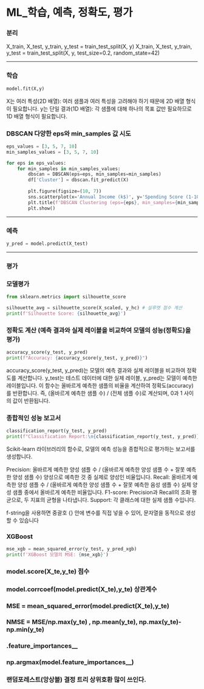 ML_학습, 예측, 정확도, 평가
=============

### 분리
X_train, X_test, y_train, y_test = train_test_split(X, y)
X_train, X_test, y_train, y_test = train_test_split(X, y, test_size=0.2, random_state=42)

------------

### 학습
```py
model.fit(X,y)
```
X는 여러 특성(2D 배열): 여러 샘플과 여러 특성을 고려해야 하기 때문에 2D 배열 형식이 필요합니다.
y는 단일 결과(1D 배열): 각 샘플에 대해 하나의 목표 값만 필요하므로 1D 배열 형식이 필요합니다.

###  DBSCAN 다양한 eps와 min_samples 값 시도
```py
eps_values = [3, 5, 7, 10]
min_samples_values = [3, 5, 7, 10]

for eps in eps_values:
    for min_samples in min_samples_values:
        dbscan = DBSCAN(eps=eps, min_samples=min_samples)
        df['Cluster'] = dbscan.fit_predict(X)
        
        plt.figure(figsize=(10, 7))
        sns.scatterplot(x='Annual Income (k$)', y='Spending Score (1-100)', hue='Cluster', data=df, palette='viridis')
        plt.title(f'DBSCAN Clustering (eps={eps}, min_samples={min_samples})')
        plt.show()
```

------------

### 예측
```py
y_pred = model.predict(X_test)
```

------------

### 평가 

### 모델평가
```py
from sklearn.metrics import silhouette_score

silhouette_avg = silhouette_score(X_scaled, y_hc) # 실루엣 점수 계산
print(f'Silhouette Score: {silhouette_avg}')
```

### 정확도 계산 (예측 결과와 실제 레이블을 비교하여 모델의 성능(정확도)을 평가)
```py
accuracy_score(y_test, y_pred)
print(f"Accuracy: {accuracy_score(y_test, y_pred)}")
```
accuracy_score(y_test, y_pred)는 모델의 예측 결과와 실제 레이블을 비교하여 정확도를 계산합니다.
y_test는 테스트 데이터에 대한 실제 레이블, y_pred는 모델이 예측한 레이블입니다.
이 함수는 올바르게 예측한 샘플의 비율을 계산하여 정확도(accuracy)를 반환합니다.
즉, (올바르게 예측한 샘플 수) / (전체 샘플 수)로 계산되며, 0과 1 사이의 값이 반환됩니다.

### 종합적인 성능 보고서
```py
classification_report(y_test, y_pred)
print(f"Classification Report:\n{classification_report(y_test, y_pred)}")
```
 Scikit-learn 라이브러리의 함수로, 모델의 예측 성능을 종합적으로 평가하는 보고서를 생성합니다.
 
Precision: 올바르게 예측한 양성 샘플 수 / (올바르게 예측한 양성 샘플 수 + 잘못 예측한 양성 샘플 수)
양성으로 예측한 것 중 실제로 양성인 비율입니다.
Recall: 올바르게 예측한 양성 샘플 수 / (올바르게 예측한 양성 샘플 수 + 잘못 예측한 음성 샘플 수)
실제 양성 샘플 중에서 올바르게 예측한 비율입니다.
F1-score: Precision과 Recall의 조화 평균으로, 두 지표의 균형을 나타냅니다.
Support: 각 클래스에 대한 실제 샘플 수입니다.

f-string을 사용하면 중괄호 {} 안에 변수를 직접 넣을 수 있어, 문자열을 동적으로 생성할 수 있습니다

### XGBoost
```py
mse_xgb = mean_squared_error(y_test, y_pred_xgb)
print(f'XGBoost 모델의 MSE: {mse_xgb}')
```

### model.score(X_te,y_te) 점수
 
### model.corrcoef(model.predict(X_te),y_te) 상관계수

### MSE = mean_squared_error(model.predict(X_te),y_te)
### NMSE = MSE/np.max(y_te) , np.mean(y_te), np.max(y_te)-np.min(y_te)

### .feature_importances__
### np.argmax(model.feature_importances__)

### 랜덤포레스트(앙상블) 결정 트리 상위호환 많이 쓰인다.

